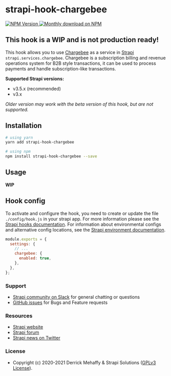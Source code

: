 # strapi-hook-chargebee

<a href="https://www.npmjs.org/package/strapi-hook-chargebee">
    <img src="https://img.shields.io/npm/v/strapi-hook-chargebee" alt="NPM Version" />
</a>
<a href="https://www.npmjs.org/package/strapi-hook-chargebee">
    <img src="https://img.shields.io/npm/dm/strapi-hook-chargebee.svg" alt="Monthly download on NPM" />
</a>

## This hook is a WIP and is not production ready!

This hook allows you to use [Chargebee](https://www.chargebee.com/) as a service in [Strapi](https://github.com/strapi/strapi) `strapi.services.chargebee`. Chargebee is a subscription billing and revenue operations system for B2B style transactions, it can be used to process payments and handle subscription-like transactions.

**Supported Strapi versions:**

- v3.5.x (recommended)
- v3.x

_Older version may work with the beta version of this hook, but are not supported._

## Installation

```bash
# using yarn
yarn add strapi-hook-chargebee

# using npm
npm install strapi-hook-chargebee --save
```

## Usage

**WIP**

## Hook config

To activate and configure the hook, you need to create or update the file `./config/hook.js` in your strapi app. For more information please see the [Strapi hooks documentation](https://strapi.io/documentation/developer-docs/latest/setup-deployment-guides/configurations.html#hooks). For information about environmental configs and alternative config locations, see the [Strapi environment documentation](https://strapi.io/documentation/developer-docs/latest/setup-deployment-guides/configurations.html#environment).

```js
module.exports = {
  settings: {
    // ...
    chargebee: {
      enabled: true,
    },
  },
};
```

### Support

- [Strapi community on Slack](https://slack.strapi.io) for general chatting or questions
- [GitHub issues](https://github.com/derrickmehaffy/strapi-hook-chargebee/issues) for Bugs and Feature requests

### Resources

- [Strapi website](http://strapi.io/)
- [Strapi forum](https://forum.strapi.io/)
- [Strapi news on Twitter](https://twitter.com/strapijs)

### License

- Copyright (c) 2020-2021 Derrick Mehaffy & Strapi Solutions ([GPLv3 License](LICENSE)).
